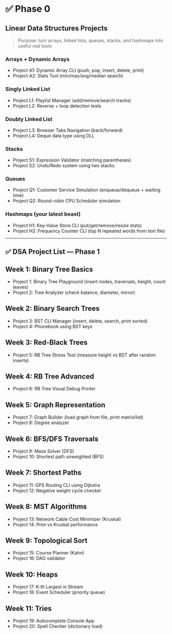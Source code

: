 # ✅ Phase 0

## Linear Data Structures Projects

> Purpose: turn arrays, linked lists, queues, stacks, and hashmaps into useful real tools

### Arrays + Dynamic Arrays

- Project A1: Dynamic Array CLI (push, pop, insert, delete, print)
- Project A2: Stats Tool (min/max/avg/median search)

### Singly Linked List

- Project L1: Playlist Manager (add/remove/search tracks)
- Project L2: Reverse + loop detection tests

### Doubly Linked List

- Project L3: Browser Tabs Navigation (back/forward)
- Project L4: Deque data type using DLL

### Stacks

- Project S1: Expression Validator (matching parentheses)
- Project S2: Undo/Redo system using two stacks

### Queues

- Project Q1: Customer Service Simulation (enqueue/dequeue + waiting time)
- Project Q2: Round-robin CPU Scheduler simulation

### Hashmaps (your latest beast)

- Project H1: Key-Value Store CLI (put/get/remove/resize stats)
- Project H2: Frequency Counter CLI (top N repeated words from text file)

---

## ✅ DSA Project List — Phase 1

## Week 1: Binary Tree Basics

- Project 1: Binary Tree Playground (insert nodes, traversals, height, count leaves)
- Project 2: Tree Analyzer (check balance, diameter, mirror)

## Week 2: Binary Search Trees

- Project 3: BST CLI Manager (insert, delete, search, print sorted)
- Project 4: Phonebook using BST keys

## Week 3: Red-Black Trees

- Project 5: RB Tree Stress Test (measure height vs BST after random inserts)

## Week 4: RB Tree Advanced

- Project 6: RB Tree Visual Debug Printer

## Week 5: Graph Representation

- Project 7: Graph Builder (load graph from file, print matrix/list)
- Project 8: Degree analyzer

## Week 6: BFS/DFS Traversals

- Project 9: Maze Solver (DFS)
- Project 10: Shortest path unweighted (BFS)

## Week 7: Shortest Paths

- Project 11: GPS Routing CLI using Dijkstra
- Project 12: Negative weight cycle checker

## Week 8: MST Algorithms

- Project 13: Network Cable Cost Minimizer (Kruskal)
- Project 14: Prim vs Kruskal performance

## Week 9: Topological Sort

- Project 15: Course Planner (Kahn)
- Project 16: DAG validator

## Week 10: Heaps

- Project 17: K-th Largest in Stream
- Project 18: Event Scheduler (priority queue)

## Week 11: Tries

- Project 19: Autocomplete Console App
- Project 20: Spell Checker (dictionary load)

